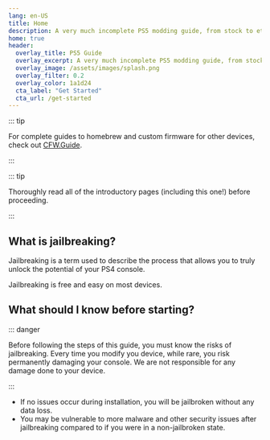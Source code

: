 ```yaml
---
lang: en-US
title: Home
description: A very much incomplete PS5 modding guide, from stock to etaHEN.
home: true
header:
  overlay_title: PS5 Guide
  overlay_excerpt: A very much incomplete PS5 modding guide, from stock to etaHEN.
  overlay_image: /assets/images/splash.png
  overlay_filter: 0.2
  overlay_color: 1a1d24
  cta_label: "Get Started"
  cta_url: /get-started
---
```


::: tip

For complete guides to homebrew and custom firmware for other devices, check out [CFW.Guide](https://cfw.guide).

:::

::: tip

Thoroughly read all of the introductory pages (including this one!) before proceeding.

:::

## What is jailbreaking?

Jailbreaking is a term used to describe the process that allows you to truly unlock the potential of your PS4 console.

Jailbreaking is free and easy on most devices.

## What should I know before starting?

::: danger

Before following the steps of this guide, you must know the risks of jailbreaking. Every time you modify you device, while rare, you risk permanently damaging your console. We are not responsible for any damage done to your device.

:::

- If no issues occur during installation, you will be jailbroken without any data loss.
- You may be vulnerable to more malware and other security issues after jailbreaking compared to if you were in a non-jailbroken state.
